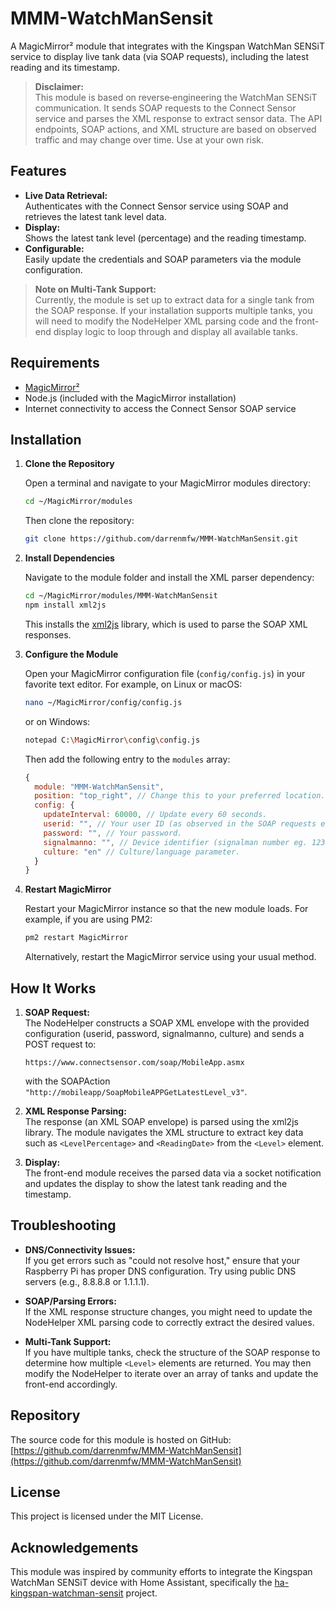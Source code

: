 # MMM-WatchManSensit

A MagicMirror² module that integrates with the Kingspan WatchMan SENSiT service to display live tank data (via SOAP requests), including the latest reading and its timestamp.

> **Disclaimer:**  
> This module is based on reverse‑engineering the WatchMan SENSiT communication. It sends SOAP requests to the Connect Sensor service and parses the XML response to extract sensor data. The API endpoints, SOAP actions, and XML structure are based on observed traffic and may change over time. Use at your own risk.

## Features

- **Live Data Retrieval:**  
  Authenticates with the Connect Sensor service using SOAP and retrieves the latest tank level data.
- **Display:**  
  Shows the latest tank level (percentage) and the reading timestamp.
- **Configurable:**  
  Easily update the credentials and SOAP parameters via the module configuration.

> **Note on Multi-Tank Support:**  
> Currently, the module is set up to extract data for a single tank from the SOAP response. If your installation supports multiple tanks, you will need to modify the NodeHelper XML parsing code and the front-end display logic to loop through and display all available tanks.

## Requirements

- [MagicMirror²](https://magicmirror.builders/)
- Node.js (included with the MagicMirror installation)
- Internet connectivity to access the Connect Sensor SOAP service

## Installation

1. **Clone the Repository**

   Open a terminal and navigate to your MagicMirror modules directory:
   ```bash
   cd ~/MagicMirror/modules
   ```
   Then clone the repository:
   ```bash
   git clone https://github.com/darrenmfw/MMM-WatchManSensit.git
   ```

2. **Install Dependencies**

   Navigate to the module folder and install the XML parser dependency:
   ```bash
   cd ~/MagicMirror/modules/MMM-WatchManSensit
   npm install xml2js
   ```
   This installs the [xml2js](https://www.npmjs.com/package/xml2js) library, which is used to parse the SOAP XML responses.

3. **Configure the Module**

   Open your MagicMirror configuration file (`config/config.js`) in your favorite text editor. For example, on Linux or macOS:
   ```bash
   nano ~/MagicMirror/config/config.js
   ```
   or on Windows:
   ```bash
   notepad C:\MagicMirror\config\config.js
   ```
   Then add the following entry to the `modules` array:
   ```js
   {
     module: "MMM-WatchManSensit",
     position: "top_right", // Change this to your preferred location.
     config: {
       updateInterval: 60000, // Update every 60 seconds.
       userid: "", // Your user ID (as observed in the SOAP requests eg. BOX12345678).
       password: "", // Your password.
       signalmanno: "", // Device identifier (signalman number eg. 12345678).
       culture: "en" // Culture/language parameter.
     }
   }
   ```

4. **Restart MagicMirror**

   Restart your MagicMirror instance so that the new module loads. For example, if you are using PM2:
   ```bash
   pm2 restart MagicMirror
   ```
   Alternatively, restart the MagicMirror service using your usual method.

## How It Works

1. **SOAP Request:**  
   The NodeHelper constructs a SOAP XML envelope with the provided configuration (userid, password, signalmanno, culture) and sends a POST request to:
   ```
   https://www.connectsensor.com/soap/MobileApp.asmx
   ```
   with the SOAPAction `"http://mobileapp/SoapMobileAPPGetLatestLevel_v3"`.

2. **XML Response Parsing:**  
   The response (an XML SOAP envelope) is parsed using the xml2js library. The module navigates the XML structure to extract key data such as `<LevelPercentage>` and `<ReadingDate>` from the `<Level>` element.

3. **Display:**  
   The front-end module receives the parsed data via a socket notification and updates the display to show the latest tank reading and the timestamp.

## Troubleshooting

- **DNS/Connectivity Issues:**  
  If you get errors such as "could not resolve host," ensure that your Raspberry Pi has proper DNS configuration. Try using public DNS servers (e.g., 8.8.8.8 or 1.1.1.1).

- **SOAP/Parsing Errors:**  
  If the XML response structure changes, you might need to update the NodeHelper XML parsing code to correctly extract the desired values.

- **Multi-Tank Support:**  
  If you have multiple tanks, check the structure of the SOAP response to determine how multiple `<Level>` elements are returned. You may then modify the NodeHelper to iterate over an array of tanks and update the front-end accordingly.

## Repository

The source code for this module is hosted on GitHub:  
[https://github.com/darrenmfw/MMM-WatchManSensit](https://github.com/darrenmfw/MMM-WatchManSensit)

## License

This project is licensed under the MIT License.

## Acknowledgements

This module was inspired by community efforts to integrate the Kingspan WatchMan SENSiT device with Home Assistant, specifically the [ha-kingspan-watchman-sensit](https://github.com/masaccio/ha-kingspan-watchman-sensit) project.

